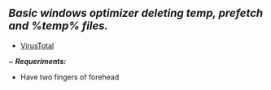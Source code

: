 
***Basic windows optimizer deleting temp, prefetch and %temp% files.***
-----------------------

- <a href="https://www.virustotal.com/gui/file/fdab227e1e72075300d2eba229f014e0e1947d1531d9c87f13e058d62eac0afb/detection">VirusTotal</a>

~ ***Requeriments:***
- Have two fingers of forehead 
